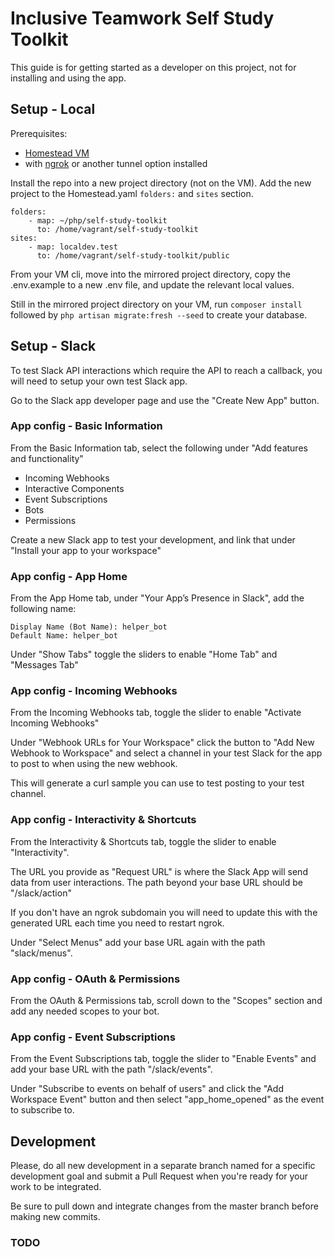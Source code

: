 # Inclusive Teamwork Self Study Toolkit
This guide is for getting started as a developer on this project, not for installing and using the app.

## Setup - Local
Prerequisites:
- [Homestead VM](https://laravel.com/docs/7.x/homestead)
- with [ngrok](https://ngrok.com/) or another tunnel option installed

Install the repo into a new project directory (not on the VM). Add the new project to the Homestead.yaml `folders:` and `sites` section.
```
folders:
    - map: ~/php/self-study-toolkit
      to: /home/vagrant/self-study-toolkit
sites:
    - map: localdev.test
      to: /home/vagrant/self-study-toolkit/public
```

From your VM cli, move into the mirrored project directory, copy the .env.example to a new .env file, and update the relevant local values.

Still in the mirrored project directory on your VM, run `composer install` followed by `php artisan migrate:fresh --seed` to create your database.

## Setup - Slack
To test Slack API interactions which require the API to reach a callback, you will need to setup your own test Slack app.

Go to the Slack app developer page and use the "Create New App" button.

### App config - Basic Information
From the Basic Information tab, select the following under "Add features and functionality"
- Incoming Webhooks
- Interactive Components
- Event Subscriptions
- Bots
- Permissions

Create a new Slack app to test your development, and link that under "Install your app to your workspace"

### App config - App Home
From the App Home tab, under "Your App’s Presence in Slack", add the following name:
```
Display Name (Bot Name): helper_bot
Default Name: helper_bot
```

Under "Show Tabs" toggle the sliders to enable "Home Tab" and "Messages Tab"

### App config - Incoming Webhooks
From the Incoming Webhooks tab, toggle the slider to enable "Activate Incoming Webhooks"

Under "Webhook URLs for Your Workspace" click the button to "Add New Webhook to Workspace" and select a channel in your test Slack for the app to post to when using the new webhook.

This will generate a curl sample you can use to test posting to your test channel.

### App config - Interactivity & Shortcuts
From the Interactivity & Shortcuts tab, toggle the slider to enable "Interactivity". 

The URL you provide as "Request URL" is where the Slack App will send data from user interactions. The path beyond your base URL should be "/slack/action" 

If you don't have an ngrok subdomain you will need to update this with the generated URL each time you need to restart ngrok.

Under "Select Menus" add your base URL again with the path "slack/menus".

### App config - OAuth & Permissions
From the OAuth & Permissions tab, scroll down to the "Scopes" section and add any needed scopes to your bot.

### App config - Event Subscriptions
From the Event Subscriptions tab, toggle the slider to "Enable Events" and add your base URL with the path "/slack/events".

Under "Subscribe to events on behalf of users" and click the "Add Workspace Event" button and then select "app_home_opened" as the event to subscribe to.

## Development
Please, do all new development in a separate branch named for a specific development goal and submit a Pull Request when you're ready for your work to be integrated.

Be sure to pull down and integrate changes from the master branch before making new commits.

### TODO

